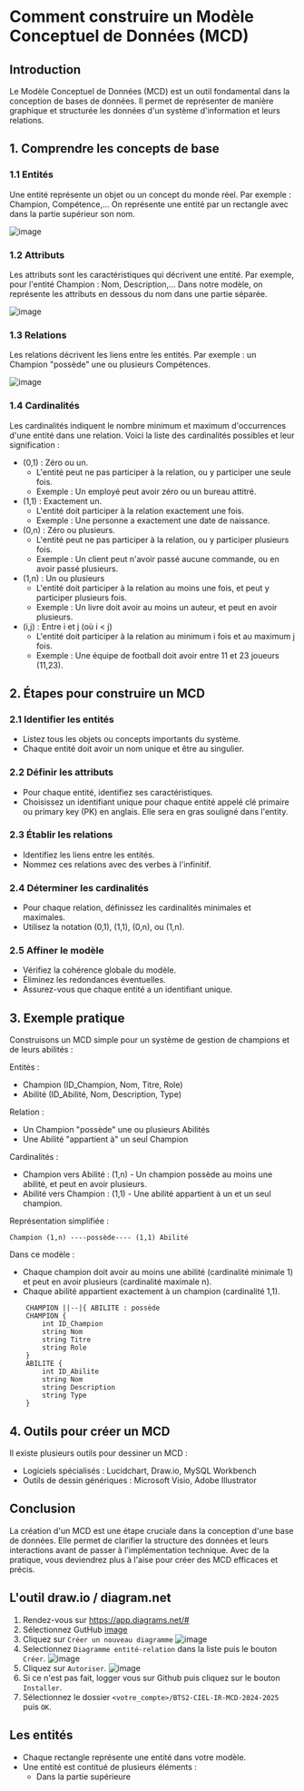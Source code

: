 # Comment construire un Modèle Conceptuel de Données (MCD)

## Introduction

Le Modèle Conceptuel de Données (MCD) est un outil fondamental dans la conception de bases de données. Il permet de représenter de manière graphique et structurée les données d'un système d'information et leurs relations.

## 1. Comprendre les concepts de base

### 1.1 Entités

Une entité représente un objet ou un concept du monde réel. Par exemple : Champion, Compétence,...
On représente une entité par un rectangle avec dans la partie supérieur son nom.

![image](https://github.com/user-attachments/assets/81145d06-ed21-4e26-9283-d3fba26d2855)

### 1.2 Attributs

Les attributs sont les caractéristiques qui décrivent une entité. Par exemple, pour l'entité Champion : Nom, Description,...
Dans notre modèle, on représente les attributs en dessous du nom dans une partie séparée.

![image](https://github.com/user-attachments/assets/1677222b-8997-4e07-bec1-7ccd19a93e6a)

### 1.3 Relations

Les relations décrivent les liens entre les entités. Par exemple : un Champion "possède" une ou plusieurs Compétences.

![image](https://github.com/user-attachments/assets/518b70cb-8c24-4807-80a5-cea19fb852b3)

### 1.4 Cardinalités

Les cardinalités indiquent le nombre minimum et maximum d'occurrences d'une entité dans une relation. Voici la liste des cardinalités possibles et leur signification :

- (0,1) : Zéro ou un.
  - L'entité peut ne pas participer à la relation, ou y participer une seule fois.
  - Exemple : Un employé peut avoir zéro ou un bureau attitré.
- (1,1) : Exactement un.
  - L'entité doit participer à la relation exactement une fois.
  - Exemple : Une personne a exactement une date de naissance.
- (0,n) : Zéro ou plusieurs.
  - L'entité peut ne pas participer à la relation, ou y participer plusieurs fois.
  - Exemple : Un client peut n'avoir passé aucune commande, ou en avoir passé plusieurs.
- (1,n) : Un ou plusieurs
  - L'entité doit participer à la relation au moins une fois, et peut y participer plusieurs fois.
  - Exemple : Un livre doit avoir au moins un auteur, et peut en avoir plusieurs.
- (i,j) : Entre i et j (où i < j)
  - L'entité doit participer à la relation au minimum i fois et au maximum j fois.
  - Exemple : Une équipe de football doit avoir entre 11 et 23 joueurs (11,23).

## 2. Étapes pour construire un MCD

### 2.1 Identifier les entités

- Listez tous les objets ou concepts importants du système.
- Chaque entité doit avoir un nom unique et être au singulier.

### 2.2 Définir les attributs

- Pour chaque entité, identifiez ses caractéristiques.
- Choisissez un identifiant unique pour chaque entité appelé clé primaire ou primary key (PK) en anglais. Elle sera en gras souligné dans l'entity.

### 2.3 Établir les relations

- Identifiez les liens entre les entités.
- Nommez ces relations avec des verbes à l'infinitif.

### 2.4 Déterminer les cardinalités

- Pour chaque relation, définissez les cardinalités minimales et maximales.
- Utilisez la notation (0,1), (1,1), (0,n), ou (1,n).

### 2.5 Affiner le modèle

- Vérifiez la cohérence globale du modèle.
- Éliminez les redondances éventuelles.
- Assurez-vous que chaque entité a un identifiant unique.

## 3. Exemple pratique

Construisons un MCD simple pour un système de gestion de champions et de leurs abilités :

Entités :
- Champion (ID_Champion, Nom, Titre, Role)
- Abilité (ID_Abilité, Nom, Description, Type)

Relation :
- Un Champion "possède" une ou plusieurs Abilités
- Une Abilité "appartient à" un seul Champion

Cardinalités :
- Champion vers Abilité : (1,n) - Un champion possède au moins une abilité, et peut en avoir plusieurs.
- Abilité vers Champion : (1,1) - Une abilité appartient à un et un seul champion.

Représentation simplifiée :

```
Champion (1,n) ----possède---- (1,1) Abilité
```

Dans ce modèle :
- Chaque champion doit avoir au moins une abilité (cardinalité minimale 1) et peut en avoir plusieurs (cardinalité maximale n).
- Chaque abilité appartient exactement à un champion (cardinalité 1,1).

```mermaid
    CHAMPION ||--|{ ABILITE : possède
    CHAMPION {
        int ID_Champion
        string Nom
        string Titre
        string Role
    }
    ABILITE {
        int ID_Abilite
        string Nom
        string Description
        string Type
    }
```

## 4. Outils pour créer un MCD

Il existe plusieurs outils pour dessiner un MCD :
- Logiciels spécialisés : Lucidchart, Draw.io, MySQL Workbench
- Outils de dessin génériques : Microsoft Visio, Adobe Illustrator

## Conclusion

La création d'un MCD est une étape cruciale dans la conception d'une base de données. Elle permet de clarifier la structure des données et leurs interactions avant de passer à l'implémentation technique. Avec de la pratique, vous deviendrez plus à l'aise pour créer des MCD efficaces et précis.

## L'outil draw.io / diagram.net

1. Rendez-vous sur https://app.diagrams.net/#
2. Sélectionnez GutHub
[image](https://github.com/user-attachments/assets/1604ed49-42a1-4a69-b3e4-db4fbbbbe82b)
3. Cliquez sur `Créer un nouveau diagramme`
![image](https://github.com/user-attachments/assets/1ee0e269-f494-444b-bc9e-051faa71a65b)
4. Selectionnez `Diagramme entité-relation` dans la liste puis le bouton `Créer`.
![image](https://github.com/user-attachments/assets/71def5ad-d918-4861-a6a8-2642bfcbeef6)
5. Cliquez sur `Autoriser`.
![image](https://github.com/user-attachments/assets/09674776-baac-40c7-a023-cd9d14957320)
6. Si ce n'est pas fait, logger vous sur Github puis cliquez sur le bouton `Installer`.
7. Sélectionnez le dossier `<votre_compte>/BTS2-CIEL-IR-MCD-2024-2025` puis `OK`.

## Les entités

- Chaque rectangle représente une entité dans votre modèle.
- Une entité est contitué de plusieurs éléments :
  - Dans la partie supérieure
